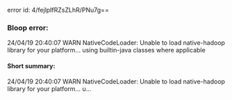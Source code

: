 error id: 4/fejlpIfRZsZLhR/PNu7g==
### Bloop error:

24/04/19 20:40:07 WARN NativeCodeLoader: Unable to load native-hadoop library for your platform... using builtin-java classes where applicable
#### Short summary: 

24/04/19 20:40:07 WARN NativeCodeLoader: Unable to load native-hadoop library for your platform... u...